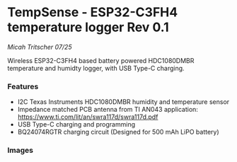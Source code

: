 # TempSense - ESP32-C3FH4 temperature logger Rev 0.1
*Micah Tritscher 07/25*

Wireless ESP32-C3FH4 based battery powered HDC1080DMBR temperature and humidty logger, with USB Type-C charging.

### Features
- I2C Texas Instruments HDC1080DMBR humidity and temperature sensor
- Impedance matched PCB antenna from TI AN043 application: https://www.ti.com/lit/an/swra117d/swra117d.pdf
- USB Type-C charging and programming
- BQ24074RGTR charging circuit (Designed for 500 mAh LiPO battery)

### Images

